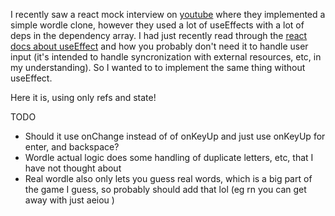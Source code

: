I recently saw a react mock interview on [youtube](https://www.youtube.com/watch?v=5xf4_Kx7azg) where they implemented a
simple wordle clone, however they used a lot of useEffects with a lot of
deps in the dependency array. I had just recently read through the
[react docs about useEffect](https://react.dev/learn/you-might-not-need-an-effect) and how you probably don't need it to handle user
input (it's intended to handle syncronization with external resources, etc, in
my understanding). So I wanted to to implement the same thing without useEffect.

Here it is, using only refs and state!

TODO
- Should it use onChange instead of of onKeyUp and just use onKeyUp for enter,
and backspace?
- Wordle actual logic does some handling of duplicate letters, etc, that I have
not thought about
- Real wordle also only lets you guess real words, which is a big part of the
game I guess, so probably should add that lol (eg rn you can get away with just
aeiou )